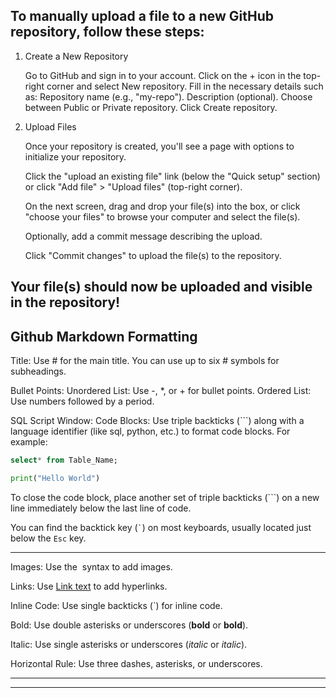 ## To manually upload a file to a new GitHub repository, follow these steps:
1. Create a New Repository

    Go to GitHub and sign in to your account.
    Click on the + icon in the top-right corner and select New repository.
    Fill in the necessary details such as:
        Repository name (e.g., "my-repo").
        Description (optional).
        Choose between Public or Private repository.
    Click Create repository.

2. Upload Files

    Once your repository is created, you'll see a page with options to initialize your repository.

    Click the "upload an existing file" link (below the "Quick setup" section) or click "Add file" > "Upload files" (top-right corner).

    On the next screen, drag and drop your file(s) into the box, or click "choose your files" to browse your computer and select the file(s).

    Optionally, add a commit message describing the upload.

    Click "Commit changes" to upload the file(s) to the repository.

Your file(s) should now be uploaded and visible in the repository!
---

## Github Markdown Formatting 
Title: Use # for the main title. You can use up to six # symbols for subheadings.

Bullet Points:
Unordered List: Use -, *, or + for bullet points.
Ordered List: Use numbers followed by a period.

SQL Script Window:
Code Blocks: Use triple backticks (```) along with a language identifier (like sql, python, etc.) to format code blocks. For example:

```sql
select* from Table_Name;
```

```python
print("Hello World")
```
To close the code block, place another set of triple backticks (```) on a new line immediately below the last line of code.

You can find the backtick key (`` ` ``) on most keyboards, usually located just below the `Esc` key.

---


Images: Use the ![]() syntax to add images.

Links: Use [Link text](URL) to add hyperlinks.

Inline Code: Use single backticks (`) for inline code.

Bold: Use double asterisks or underscores (**bold** or __bold__).

Italic: Use single asterisks or underscores (*italic* or _italic_).

Horizontal Rule: Use three dashes, asterisks, or underscores.

---


---



